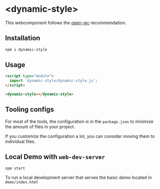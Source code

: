 # \<dynamic-style>

This webcomponent follows the [open-wc](https://github.com/open-wc/open-wc) recommendation.

## Installation

```bash
npm i dynamic-style
```

## Usage

```html
<script type="module">
  import 'dynamic-style/dynamic-style.js';
</script>

<dynamic-style></dynamic-style>
```



## Tooling configs

For most of the tools, the configuration is in the `package.json` to minimize the amount of files in your project.

If you customize the configuration a lot, you can consider moving them to individual files.

## Local Demo with `web-dev-server`

```bash
npm start
```

To run a local development server that serves the basic demo located in `demo/index.html`

